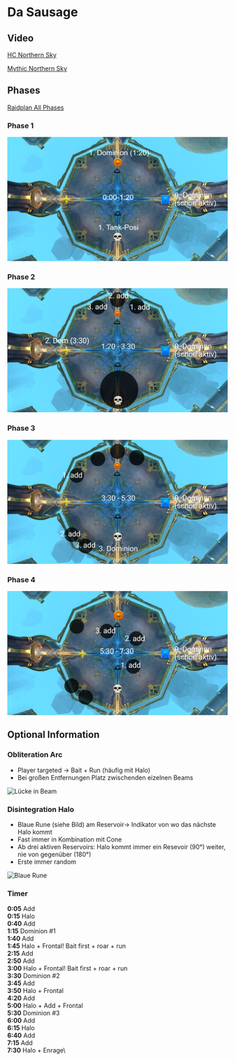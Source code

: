 # Da Sausage

## Video

[HC Northern Sky](https://www.twitch.tv/videos/1261896827?t=02h13m52s)

[Mythic Northern Sky](https://www.twitch.tv/videos/1261897895?t=00h53m24s)

## Phases

[Raidplan All Phases](https://raidplan.io/plan/jXtxPTe8V-ov4uy8)

### Phase 1

![Phase1](/images/dausegne/dausegnep1.png)

### Phase 2

![Phase2](/images/dausegne/dausegnep2.png)

### Phase 3

![Phase3](/images/dausegne/dausegnep3.png)

### Phase 4

![Phase4](/images/dausegne/dausegnep4.png)

## Optional Information

###  Obliteration Arc

- Player targeted -> Bait + Run (häufig mit Halo)
- Bei großen Entfernungen Platz zwischenden eizelnen Beams

![Lücke in Beam](/images/dausegne/oblitArc.gif)

### Disintegration Halo

- Blaue Rune (siehe Bild) am Reservoir-> Indikator von wo das nächste Halo kommt
- Fast immer in Kombination mit Cone
- Ab drei aktiven Reservoirs: Halo kommt immer ein Resevoir (90°) weiter, nie von gegenüber (180°)
- Erste immer random

![Blaue Rune](/images/dausegne/blueRunes.gif)

### Timer


**0:05** Add\
**0:15** Halo\
**0:40** Add\
**1:15** Dominion #1\
**1:40** Add\
**1:45** Halo + Frontal! Bait first + roar + run\
**2:15** Add\
**2:50** Add\
**3:00** Halo + Frontal! Bait first + roar + run\
**3:30** Dominion #2\
**3:45** Add\
**3:50** Halo + Frontal\
**4:20** Add\
**5:00** Halo + Add + Frontal\
**5:30** Dominion #3\
**6:00** Add\
**6:15** Halo\
**6:40** Add\
**7:15** Add\
**7:30** Halo + Enrage\
